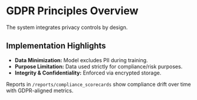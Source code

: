 # GDPR Principles Overview

The system integrates privacy controls by design.

## Implementation Highlights
- **Data Minimization:** Model excludes PII during training.  
- **Purpose Limitation:** Data used strictly for compliance/risk purposes.  
- **Integrity & Confidentiality:** Enforced via encrypted storage.  

Reports in `/reports/compliance_scorecards` show compliance drift over time with GDPR-aligned metrics.
